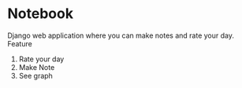 # Notebook
   Django web application where you can make notes and rate your day.
 <br>
 Feature
 1. Rate your day 
 2. Make Note
 3. See graph
 
